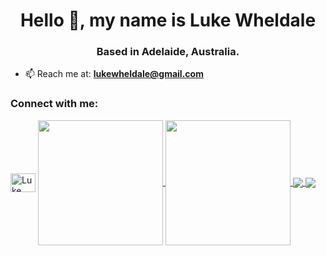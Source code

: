 <h1 align="center">Hello 👋, my name is Luke Wheldale</h1>
<h3 align="center">Based in Adelaide, Australia.</h3>

-   📫 Reach me at: **lukewheldale@gmail.com**

<h3 align="left">Connect with me:</h3>
<p align="left">
<a href="https://linkedin.com/in/luke-wheldale-8b992b116" target="blank"><img align="center" src="https://raw.githubusercontent.com/rahuldkjain/github-profile-readme-generator/master/src/images/icons/Social/linked-in-alt.svg" alt="Luke Wheldale" height="30" width="40" /></a>


<a href="https://github.com/Looch8/github-readme-stats">
  <img height=200 align="center" src="https://github-readme-stats.vercel.app/api?username=Looch8 />
</a>
<a href="https://github.com/anuraghazra/convoychat">
  <img height=200 align="center" src="https://github-readme-stats.vercel.app/api/top-langs?username=Looch8&layout=compact&langs_count=8&card_width=320" />
</a>

<a href="https://github.com/Looch8/github-readme-stats">
  <img align="center" src="https://github-readme-stats.vercel.app/api/pin/?username=Looch8&repo=github-readme-stats" />
</a>
<a href="https://github.com/Looch8/convoychat">
  <img align="center" src="https://github-readme-stats.vercel.app/api/pin/?username=Looch8&repo=convoychat" />
</a>

<!--
**Looch8/Looch8** is a ✨ _special_ ✨ repository because its `README.md` (this file) appears on your GitHub profile.

Here are some ideas to get you started:

- 🔭 I’m currently working on ...
- 🌱 I’m currently learning ...
- 👯 I’m looking to collaborate on ...
- 🤔 I’m looking for help with ...
- 💬 Ask me about ...
- 📫 How to reach me: ...
- 😄 Pronouns: ...
- ⚡ Fun fact: ...
-->
